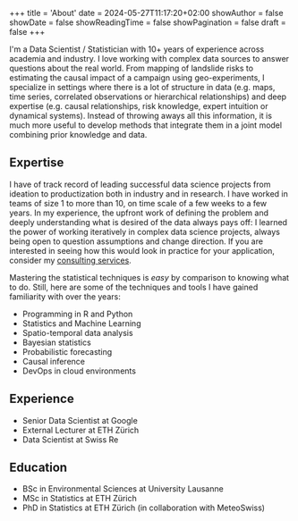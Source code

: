 +++
title = 'About'
date = 2024-05-27T11:17:20+02:00
showAuthor = false
showDate = false
showReadingTime = false
showPagination  = false
draft = false
+++

I'm a Data Scientist / Statistician with 10+ years of experience across academia and industry. I love working with complex data sources to answer questions about the real world. From mapping of landslide risks to estimating the causal impact of a campaign using geo-experiments, I specialize in settings where there is a lot of structure in data (e.g. maps, time series, correlated observations or hierarchical relationships) and deep expertise (e.g. causal relationships, risk knowledge, expert intuition or dynamical systems). Instead of throwing aways all this information, it is much more useful to develop methods that integrate them in a joint model combining prior knowledge and data.

## Expertise

I have of track record of leading successful data science projects from ideation to productization both in industry and in research. I have worked in teams of size 1 to more than 10, on time scale of a few weeks to a few years. In my experience, the upfront work of defining the problem and deeply understanding what is desired of the data always pays off: I learned the power of working iteratively in complex data science projects, always being open to question assumptions and change direction. If you are interested in seeing how this would look in practice for your application, consider my [consulting services](../consulting/).

Mastering the statistical techniques is *easy* by comparison to knowing what to do. Still, here are some of the techniques and tools I have gained familiarity with over the years:

* Programming in R and Python
* Statistics and Machine Learning
* Spatio-temporal data analysis
* Bayesian statistics
* Probabilistic forecasting
* Causal inference
* DevOps in cloud environments

## Experience

* Senior Data Scientist at Google
* External Lecturer at ETH Zürich
* Data Scientist at Swiss Re

## Education

* BSc in Environmental Sciences at University Lausanne
* MSc in Statistics at ETH Zürich
* PhD in Statistics at ETH Zürich (in collaboration with MeteoSwiss)
